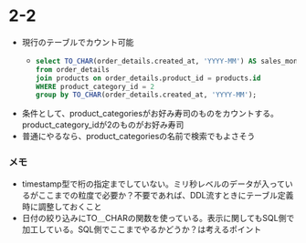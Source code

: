 # 2-2
- 現行のテーブルでカウント可能
  - ```sql
    select TO_CHAR(order_details.created_at, 'YYYY-MM') AS sales_month ,sum(quantity) as total
    from order_details
    join products on order_details.product_id = products.id
    WHERE product_category_id = 2
    group by TO_CHAR(order_details.created_at, 'YYYY-MM');
    ``` 
- 条件として、product_categoriesがお好み寿司のものをカウントする。product_category_idが2のものがお好み寿司 
- 普通にやるなら、product_categoriesの名前で検索でもよさそう

### メモ
- timestamp型で桁の指定までしていない。ミリ秒レベルのデータが入っているがここまでの粒度で必要か？不要であれば、DDL流すときにテーブル定義時に調整しておくこと
- 日付の絞り込みにTO＿CHARの関数を使っている。表示に関してもSQL側で加工している。SQL側でここまでやるかどうか？は考えるポイント